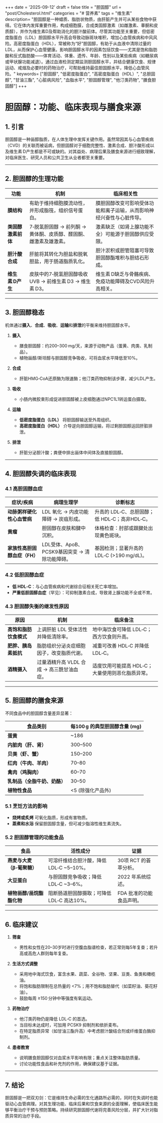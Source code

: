 +++
date = '2025-09-12'
draft = false
title = "胆固醇"
url = "post/Cholesterol.html"
categories = "# 营养素"
tags = "维生素"
description= "胆固醇是一种蜡质、脂肪状物质，由肝脏产生并可从某些食物中获得。它在体内发挥重要作用，构成细胞膜，合成类固醇激素（如雌激素、睾酮和皮质醇），并作为维生素D及帮助消化的胆汁酸前体。尽管其功能至关重要，但低密度脂蛋白（LDL）胆固醇水平升高会导致动脉斑块堆积，增加心血管疾病和中风风险。高密度脂蛋白（HDL），常被称为“好”胆固醇，有助于从血液中清除过量的LDL，从而保护心血管健康。影响胆固醇水平的因素包括饮食——尤其是饱和脂肪酸和反式脂肪酸——体育活动、体重、遗传、年龄、性别以及某些疾病（如糖尿病或甲状腺功能减退）。通过血液检测定期监测胆固醇水平，并结合健康饮食、规律运动、戒烟及必要时的药物治疗，可帮助维持最佳胆固醇水平，降低心血管风险。"
keywords= ["胆固醇", "低密度脂蛋白", "高密度脂蛋白（HDL）", "总胆固醇", "甘油三酯", "心脏病风险", "血脂水平", "胆固醇管理", "他汀类药物", "膳食胆固醇"]
+++

# 胆固醇：功能、临床表现与膳食来源

## 1. 引言  

胆固醇是一种甾醇脂质，在人体生理中发挥关键作用。虽然常因其与心血管疾病（CVD）的关联而被诟病，但胆固醇对于细胞完整性、激素合成、胆汁酸形成以及维生素 D产生都是不可或缺的。对其益处、病理后果及膳食来源进行细致理解，对临床医生、研究人员和公共卫生从业者都至关重要。

---

## 2. 胆固醇的生理功能  

| 功能 | 机制 | 临床相关性 |
|------|------|------------|
| **膜结构** | 有助于维持细胞膜流动性，并形成脂筏，组织信号蛋白。 | 膜胆固醇改变可影响受体功能和离子运输，从而影响神经兴奋性与心脏传导。 |
| **类固醇激素前体** | 7‑脱氢胆固醇 → 前列酮 → 黄体酮、皮质醇、醛固酮、雌激素及雄激素。 | 激素缺乏（如肾上腺功能不全）可能源于胆固醇供应受限。 |
| **胆汁酸合成** | 肝脏将其转化为胆盐和脱氧胆盐，用于肠道脂质乳化。 | 胆汁淤积或胆管阻塞可导致胆固醇酯堆积与胆结石形成。 |
| **维生素 D产生** | 皮肤中的7‑脱氢胆固醇吸收UVB → 前维生素 D3 → 维生素 D3。 | 维生素 D缺乏与骨骼疾病、免疫功能障碍及CVD风险升高相关。 |

---

## 3. 胆固醇稳态  

机体通过**摄入**、**合成**、**吸收**、**运输**和**排泄**的平衡来维持胆固醇水平。

1. **摄入**  
   - 膳食胆固醇：约200–300 mg/天，来源于动物产品（蛋黄、肉类、乳制品）。  
   - 植物甾醇/斯坦醇与胆固醇竞争吸收，可将血浆水平降低至10%。  

2. **合成**  
   - 肝脏HMG‑CoA还原酶为限速酶；他汀类药物抑制该步骤，减少LDL产生。  

3. **吸收**  
   - 小肠内微胶束形成促进胆固醇被上皮细胞通过NPC1L1转运蛋白摄取。  

4. **运输**  
   - **低密度脂蛋白（LDL）** 将胆固醇输送至外周组织。  
   - **高密度脂蛋白（HDL）** 介导逆向胆固醇运输，将过剩胆固醇运回肝脏排泄。  

5. **排泄**  
   - 肝脏分泌胆汁酸；粪便中排出甾体中间体及直接胆固醇。

---

## 4. 胆固醇失调的临床表现  

### 4.1 高胆固醇血症

| 症状/疾病 | 病理生理学 | 诊断标志 |
|-------------------|-----------------|--------------------|
| **动脉粥样硬化性心血管病** | LDL 氧化 → 内皮功能障碍 → 炭疽形成。 | 升高的 LDL‑C、总胆固醇；低 HDL‑C；高非HDL‑C。 |
| **黄瘤** | 胆固醇在皮肤和腱中沉积。 | 体格检查：肘部或跟腱处出现黄色斑块。 |
| **家族性高胆固醇血症（FH）** | LDL受体、ApoB、PCSK9基因突变 → 清除功能障碍。 | 基因检测；显著升高的 LDL‑C (>190 mg/dL)。 |

### 4.2 低胆固醇血症  

- **低 HDL‑C**：与心血管疾病和代谢综合征相关死亡率增加。  
- **严重低胆固醇血症**（罕见）：可抑制激素合成，导致肾上腺功能不全或不育。

### 4.3 胆固醇失衡的继发性原因  

| 原因 | 机制 | 临床备注 |
|-------|-----------|----------------|
| **高饱和脂肪饮食模式** | 上调肝脏 LDL 受体活性并降低清除率。 | 地中海饮食可降低 LDL‑C；西方饮食则升高。 |
| **肥胖、胰岛素抵抗** | 脂肪组织分泌炎症细胞因子，改变脂质代谢。 | 减重可改善 HDL‑C 并降低 LDL‑C。 |
| **酒精摄入** | 过量酒精升高 VLDL 合成 → 高三酰甘油血症。 | 适度饮用可能提高 HDL‑C；大量使用则恶化脂质异常。 |

---

## 5. 胆固醇的膳食来源  

不同食品中的胆固醇含量差异显著：

| 食品类别 | 每100 g 的典型胆固醇含量 (mg) |
|---------------|-------------------------------------------|
| **蛋黄** | ~186 |
| **内脏肉（肝、肾）** | 300–500 |
| **贝类（虾、蟹）** | 150–200 |
| **红肉（牛肉、羊肉）** | 70–80 |
| **禽肉（鸡胸肉）** | 60–70 |
| **乳制品（全脂牛奶、奶酪）** | 30–50 |
| **植物性食品** | <5 (除强化产品外) |

### 5.1 烹饪方法的影响  

- **烧烤或炙烤** 可氧化脂质，形成有害物质。  
- **蒸煮和水浴** 保留胆固醇含量，但可减少脂溶性维生素流失。

### 5.2 胆固醇管理的功能食品  

| 食品 | 活性成分 | 证据 |
|------|------------------|----------|
| **燕麦与大麦（β‑葡聚糖）** | 可溶纤维结合胆汁酸，降低 LDL‑C ~5–10%。 | 30项 RCT 的荟萃分析。 |
| **大豆蛋白** | 与胆固醇竞争吸收；降低 LDL‑C ~3–6%。 | 2022 年系统综述。 |
| **植物甾醇/甾烷酯酯化物** | 阻断肠道胆固醇摄取；可降低 LDL‑C 高达10%。 | FDA 批准的功能食品声明。 |

---

## 6. 临床建议  

1. **筛查**  
   - 男性和女性在20–30岁时进行空腹血脂谱检查，若正常则每5年复查；若升高或高危人群则每年复查。

2. **生活方式调整**  
   - 采用地中海式饮食，富含水果、蔬菜、全谷物、坚果、豆类、鱼类和橄榄油。  
   - 将饱和脂肪限制在总热量的 <7%；用不饱和脂肪替代（如菜籽油、葵花籽油）。  
   - 鼓励每周 ≥150 分钟中等强度有氧运动。

3. **药物治疗**  
   - 他汀类药物仍是降低 LDL‑C 的首选。  
   - 当目标未达成时，可加用 PCSK9 抑制剂和依折麦布。  
   - 在特定脂质异常（如甘油三酯升高）中考虑胆汁酸结合剂或纤维蛋白酶抑制剂。

4. **患者教育**  
   - 说明膳食胆固醇仅对血浆水平影响有限；重点关注整体脂肪质量。  
   - 讨论功能性食品和补充剂的作用，确保建议基于证据。

---

## 7. 结论  

胆固醇是一把双刃剑：它是维持生命必需的生化通路所必需的，同时在失调时也能驱动心血管病理。对其生理功能、临床后果和饮食来源的全面理解，使临床医生能够平衡治疗干预与预防策略。持续研究胆固醇代谢将完善风险分层，并扩大针对脂质异常的治疗手段。